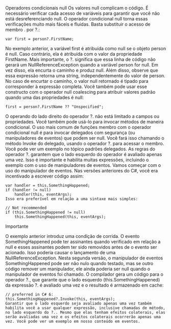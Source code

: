 ﻿Operadores condicionais null
Os valores null complicam o código. É necessário verificar cada acesso de variáveis para garantir que você não está desreferenciando null. O operador condicional null torna essas verificações muito mais fáceis e fluidas.
Basta substituir o acesso de membro . por ?.:

```
var first = person?.FirstName; 
```
No exemplo anterior, a variável first é atribuída como null se o objeto person é null. Caso contrário, ela é atribuída com o valor da propriedade FirstName. Mais importante, o ?. significa que essa linha de código não gerará um NullReferenceException quando a variável person for null. Em vez disso, ela encurta o caminho e produz null.
Além disso, observe que essa expressão retorna uma string, independentemente do valor de person. No caso de encurtar o caminho, o valor null retornado é tipado para corresponder à expressão completa.
Você também pode usar esse constructo com o operador null coalescing para atribuir valores padrão quando uma das propriedades é null:

```
first = person?.FirstName ?? "Unspecified";
```
O operando do lado direito do operador ?. não está limitado a campos ou propriedades. Você também pode usá-lo para invocar métodos de maneira condicional. O uso mais comum de funções membro com o operador condicional null é para invocar delegados com segurança (ou manipuladores de eventos) que podem ser null. Você fará isso chamando o método Invoke do delegado, usando o operador ?. para acessar o membro. Você pode ver um exemplo no
tópico padrões delegados.
As regras do operador ?. garantem que o lado esquerdo do operador é avaliado apenas uma vez. Isso é importante e habilita muitas expressões, incluindo o exemplo com o uso de manipuladores de eventos. Vamos começar com o uso do manipulador de eventos. Nas versões anteriores do C#, você era incentivado a escrever código assim:

```
var handler = this.SomethingHappened;
if (handler != null)
    handler(this, eventArgs);
Isso era preferível em relação a uma sintaxe mais simples:
```

```
// Not recommended
if (this.SomethingHappened != null)
    this.SomethingHappened(this, eventArgs);
```
Importante

O exemplo anterior introduz uma condição de corrida. O evento SomethingHappened pode ter assinantes quando verificado em relação a null e esses assinantes podem ter sido removidos antes de o evento ser acionado. Isso poderia causar o lançamento de uma NullReferenceException.
Nesta segunda versão, o manipulador de eventos SomethingHappened pode ser não nulo quando testado, mas se outro código remover um manipulador, ele ainda poderia ser null quando o manipulador de eventos foi chamado.
O compilador gera um código para o operador ?., que garante que o lado esquerdo (this.SomethingHappened) da expressão ?. é avaliado uma vez e o resultado é armazenado em cache:

```
// preferred in C# 6:
this.SomethingHappened?.Invoke(this, eventArgs);
Garantir que o lado esquerdo seja avaliado apenas uma vez também habilita você a usar qualquer expressão, inclusive chamadas de método, no lado esquerdo do ?.. Mesmo que elas tenham efeitos colaterais, elas serão avaliadas uma vez e os efeitos colaterais ocorrerão apenas uma vez. Você pode ver um exemplo em nosso conteúdo em eventos.
```